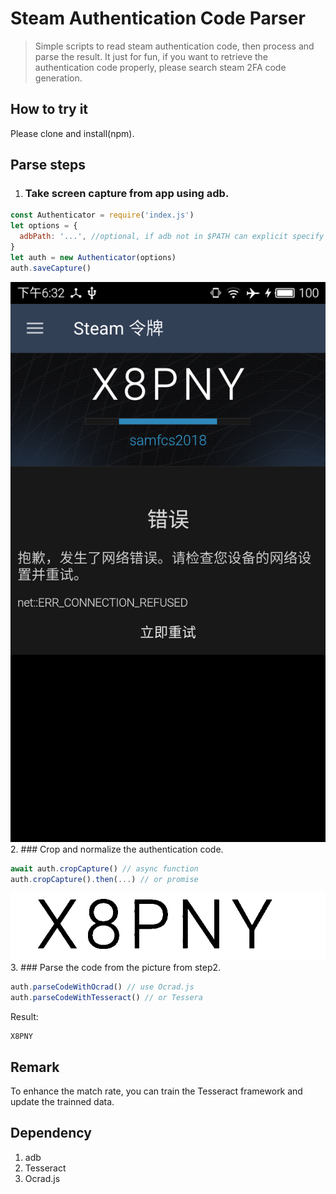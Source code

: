 # Steam Authentication Code Parser

> Simple scripts to read steam authentication code, then process and parse the result. It just for fun, if you want to retrieve the authentication code properly, please search steam 2FA code generation.

## How to try it
Please clone and install(npm).

## Parse steps
1. ### Take screen capture from app using adb.
```js
const Authenticator = require('index.js')
let options = {
  adbPath: '...', //optional, if adb not in $PATH can explicit specify it
}
let auth = new Authenticator(options)
auth.saveCapture()
```
![](demo/screen.png)
2. ### Crop and normalize the authentication code.
```js
await auth.cropCapture() // async function
auth.cropCapture().then(...) // or promise
```
![](demo/crop.png)
3. ### Parse the code from the picture from step2.
```js
auth.parseCodeWithOcrad() // use Ocrad.js
auth.parseCodeWithTesseract() // or Tessera
```
Result:
```
X8PNY
```
## Remark 
To enhance the match rate, you can train the Tesseract framework and update the trainned data.  

## Dependency
1. adb
2. Tesseract
3. Ocrad.js 